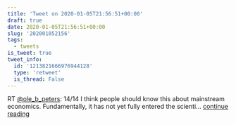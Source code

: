 ```yaml
---
title: 'Tweet on 2020-01-05T21:56:51+00:00'
draft: true
date: 2020-01-05T21:56:51+00:00
slug: '202001052156'
tags:
  - tweets
is_tweet: true
tweet_info:
  id: '1213821666976944128'
  type: 'retweet'
  is_thread: False
---
```




RT [@ole_b_peters](https://x.com/ole_b_peters): 14/14
I think people should know this about mainstream economics. Fundamentally, it has not yet fully entered the scienti… [continue reading](https://x.com/sytelus/status/1213821666976944128)

